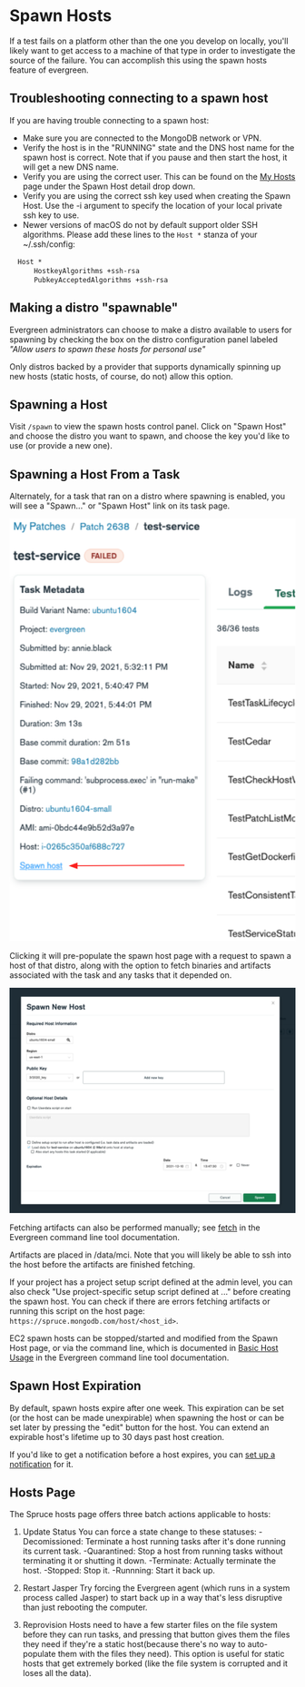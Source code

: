 # Spawn Hosts

If a test fails on a platform other than the one you develop on locally, you'll likely want to get access to a machine of that type in order to investigate the source of the failure. You can accomplish this using the spawn hosts feature of evergreen.

## Troubleshooting connecting to a spawn host

If you are having trouble connecting to a spawn host:

- Make sure you are connected to the MongoDB network or VPN.
- Verify the host is in the "RUNNING" state and the DNS host name for the spawn host is correct. Note that if you pause and then start the host, it will get a new DNS name.
- Verify you are using the correct user. This can be found on the [My Hosts](https://spruce.mongodb.com/spawn/host) page under the Spawn Host detail drop down.
- Verify you are using the correct ssh key used when creating the Spawn Host. Use the -i argument to specify the location of your local private ssh key to use.
- Newer versions of macOS do not by default support older SSH algorithms. Please add these lines to the `Host *` stanza of your ~/.ssh/config:

```
  Host *
      HostkeyAlgorithms +ssh-rsa
      PubkeyAcceptedAlgorithms +ssh-rsa
```

## Making a distro "spawnable"

Evergreen administrators can choose to make a distro available to users for spawning by checking the box on the distro configuration panel labeled _"Allow users to spawn these hosts for personal use"_

Only distros backed by a provider that supports dynamically spinning up new hosts (static hosts, of course, do not) allow this option.

## Spawning a Host

Visit `/spawn` to view the spawn hosts control panel. Click on "Spawn Host" and choose the distro you want to spawn, and choose the key you'd like to use (or provide a new one).

## Spawning a Host From a Task

Alternately, for a task that ran on a distro where spawning is enabled, you will see a "Spawn..." or "Spawn Host" link on its task page.

![task_page_spawn_host.png](../images/task_page_spawn_host.png)

Clicking it will pre-populate the spawn host page with a request to spawn a host of that distro, along with the option to fetch binaries and artifacts associated with the task and any tasks that it depended on.

![spawn_host_modal.png](../images/spawn_host_modal.png)

Fetching artifacts can also be performed manually; see [fetch](../CLI.md#fetch) in the Evergreen command line tool documentation.

Artifacts are placed in /data/mci. Note that you will likely be able to ssh into the host before the artifacts are finished fetching.

If your project has a project setup script defined at the admin level, you can also check "Use project-specific setup script defined at ..." before creating the spawn host. You can check if there are errors fetching artifacts or running this script on the host page: `https://spruce.mongodb.com/host/<host_id>`.

EC2 spawn hosts can be stopped/started and modified from the Spawn Host page, or via the command line, which is documented in [Basic Host Usage](../CLI.md#basic-host-usage) in the Evergreen command line tool documentation.

## Spawn Host Expiration

By default, spawn hosts expire after one week. This expiration can be set (or the host can be made unexpirable) when
spawning the host or can be set later by pressing the "edit" button for the host. You can extend an expirable host's
lifetime up to 30 days past host creation.

If you'd like to get a notification before a host expires, you can [set up a
notification](../Project-Configuration/Notifications.md#spawn-host-expiration) for it.

## Hosts Page

The Spruce hosts page offers three batch actions applicable to hosts:

1. Update Status
   You can force a state change to these statuses:
   -Decomissioned: Terminate a host running tasks after it's done running its current task.
   -Quarantined: Stop a host from running tasks without terminating it or shutting it down.
   -Terminate: Actually terminate the host.
   -Stopped: Stop it.
   -Runnning: Start it back up.

2. Restart Jasper
   Try forcing the Evergreen agent (which runs in a system process called Jasper) to start back up in a way that's less disruptive than just rebooting the computer.

3. Reprovision
   Hosts need to have a few starter files on the file system before they can run tasks, and pressing that button gives them the files they need if they're a static host(because there's no way to auto-populate them with the files they need). This option is useful for static hosts that get extremely borked (like the file system is corrupted and it loses all the data).
